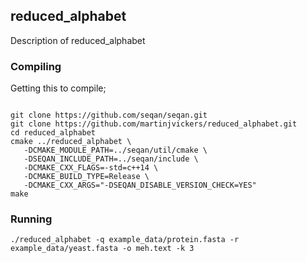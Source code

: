 ## reduced_alphabet

Description of reduced_alphabet

### Compiling

Getting this to compile;

```

git clone https://github.com/seqan/seqan.git
git clone https://github.com/martinjvickers/reduced_alphabet.git
cd reduced_alphabet
cmake ../reduced_alphabet \
   -DCMAKE_MODULE_PATH=../seqan/util/cmake \
   -DSEQAN_INCLUDE_PATH=../seqan/include \
   -DCMAKE_CXX_FLAGS=-std=c++14 \
   -DCMAKE_BUILD_TYPE=Release \
   -DCMAKE_CXX_ARGS="-DSEQAN_DISABLE_VERSION_CHECK=YES" 
make
```

### Running

```
./reduced_alphabet -q example_data/protein.fasta -r example_data/yeast.fasta -o meh.text -k 3
```
